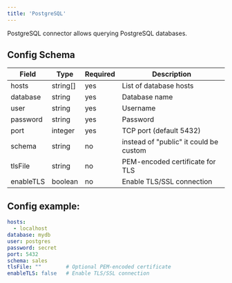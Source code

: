 ```yaml
---
title: 'PostgreSQL'
---
```


PostgreSQL connector allows querying PostgreSQL databases.

## Config Schema

| Field | Type | Required | Description |
|-------|------|----------|-------------|
| hosts | string[] | yes | List of database hosts |
| database | string | yes | Database name |
| user | string | yes | Username |
| password | string | yes | Password |
| port | integer | yes | TCP port (default 5432) |
| schema | string | no | instead of "public" it could be custom |
| tlsFile | string | no | PEM-encoded certificate for TLS |
| enableTLS | boolean | no | Enable TLS/SSL connection |

## Config example:

```yaml
hosts: 
  - localhost
database: mydb
user: postgres
password: secret
port: 5432
schema: sales
tlsFile: ""        # Optional PEM-encoded certificate
enableTLS: false   # Enable TLS/SSL connection 
```
